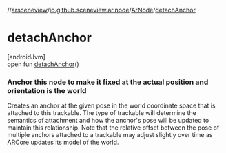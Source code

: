//[arsceneview](../../../index.md)/[io.github.sceneview.ar.node](../index.md)/[ArNode](index.md)/[detachAnchor](detach-anchor.md)

# detachAnchor

[androidJvm]\
open fun [detachAnchor](detach-anchor.md)()

###  Anchor this node to make it fixed at the actual position and orientation is the world

Creates an anchor at the given pose in the world coordinate space that is attached to this trackable. The type of trackable will determine the semantics of attachment and how the anchor's pose will be updated to maintain this relationship. Note that the relative offset between the pose of multiple anchors attached to a trackable may adjust slightly over time as ARCore updates its model of the world.
